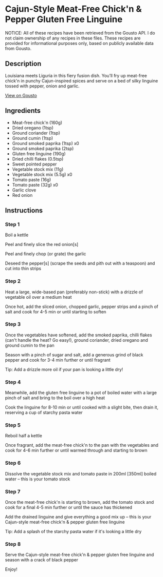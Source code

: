 # Cajun-Style Meat-Free Chick'n & Pepper Gluten Free Linguine

NOTICE: All of these recipes have been retrieved from the Gousto API. I do not claim ownership of any recipes in these files. These recipes are provided for informational purposes only, based on publicly available data from Gousto.

## Description

Louisiana meets Liguria in this fiery fusion dish. You’ll fry up meat-free chick'n in punchy Cajun-inspired spices and serve on a bed of silky linguine tossed with pepper, onion and garlic. 


[View on Gousto](https://www.gousto.co.uk/recipes/cookbook/cajun-style-meat-free-chickn-pepper-gluten-free-linguine)

## Ingredients

- Meat-free chick'n (160g)
- Dried oregano (1tsp)
- Ground coriander (1tsp)
- Ground cumin (1tsp)
- Ground smoked paprika (1tsp) x0
- Ground smoked paprika (2tsp)
- Gluten free linguine (190g)
- Dried chilli flakes (0.5tsp)
- Sweet pointed pepper
- Vegetable stock mix (11g)
- Vegetable stock mix (5.5g) x0
- Tomato paste (16g)
- Tomato paste (32g) x0
- Garlic clove
- Red onion

## Instructions

### Step 1

Boil a kettle

Peel and finely slice the red onion<span class="text-danger">[s]</span>

Peel and finely chop (or grate) the garlic

Deseed the pepper<span class="text-danger">[s]</span> (scrape the seeds and pith out with a teaspoon) and cut into thin strips

### Step 2

Heat a large, wide-based pan (preferably non-stick) with a drizzle of vegetable oil over a medium heat

Once hot, add the sliced onion, chopped garlic, pepper strips and a pinch of salt and cook for 4-5 min or until starting to soften

### Step 3

Once the vegetables have softened, add the smoked paprika, chilli flakes (can't handle the heat? Go easy!), ground coriander, dried oregano and ground cumin to the pan

Season with a pinch of sugar and salt, add a generous grind of black pepper and cook for 3-4 min further or until fragrant

Tip: Add a drizzle more oil if your pan is looking a little dry!

### Step 4

Meanwhile, add the gluten free linguine to a pot of boiled water with a large pinch of salt and bring to the boil over a high heat

Cook the linguine for 8-10 min or until cooked with a slight bite, then drain it, reserving a cup of starchy pasta water

### Step 5

Reboil half a kettle

Once fragrant, add the meat-free chick'n to the pan with the vegetables and cook for 4-6 min further or until warmed through and starting to brown

### Step 6

Dissolve the vegetable stock mix and tomato paste in 200ml <span class="text-danger">[350ml] </span>boiled water – this is your tomato stock

### Step 7

Once the meat-free chick'n is starting to brown, add the tomato stock and cook for a final 4-5 min further or until the sauce has thickened

Add the drained linguine and give everything a good mix up – this is your Cajun-style meat-free chick'n & pepper gluten free linguine

Tip: Add a splash of the starchy pasta water if it's looking a little dry

### Step 8

Serve the Cajun-style meat-free chick'n & pepper gluten free linguine and season with a crack of black pepper

Enjoy!

